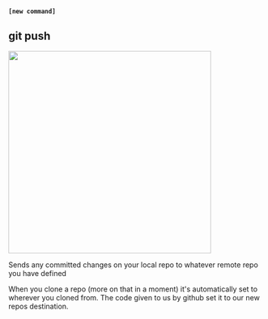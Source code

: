 #### `[new command]`
##  git push

<img src="images/pushit.gif" width="400">

Sends any committed changes on your local repo to whatever remote repo you have defined

When you clone a repo (more on that in a moment) it's automatically set to wherever you cloned from. The code given to us by github set it to our new repos destination.

